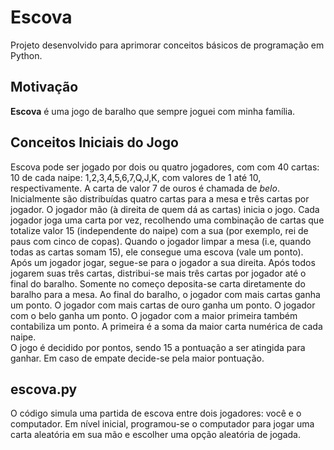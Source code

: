 # Escova
Projeto desenvolvido para aprimorar conceitos básicos de programação em Python. 
## Motivação
**Escova** é uma jogo de baralho que sempre joguei com minha família.
## Conceitos Iniciais do Jogo
Escova pode ser jogado por dois ou quatro jogadores, com com 40 cartas: 10 de cada naipe: 1,2,3,4,5,6,7,Q,J,K, com valores de 1 até 10, respectivamente. A carta de valor 7 de ouros é chamada de *belo*. 
Inicialmente são distribuídas quatro cartas para a mesa e três cartas por jogador. O jogador mão (à direita de quem dá as cartas) inicia o jogo. Cada jogador joga uma carta por vez, recolhendo uma combinação de cartas que totalize valor 15 (independente do naipe) com a sua (por exemplo, rei de paus com cinco de copas). Quando o jogador limpar a mesa (i.e, quando todas as cartas somam 15), ele consegue uma escova (vale um ponto). Após um jogador jogar, segue-se para o jogador a sua direita. Após todos jogarem suas três cartas, distribui-se mais três cartas por jogador até o final do baralho. Somente no começo deposita-se carta diretamente do baralho para a mesa. 
Ao final do baralho, o jogador com mais cartas ganha um ponto. O jogador com mais cartas de ouro ganha um ponto. O jogador com o belo ganha um ponto. O jogador com a maior primeira também contabiliza um ponto. A primeira é a soma da maior carta numérica de cada naipe.  
O jogo é decidido por pontos, sendo 15 a pontuação a ser atingida para ganhar. Em caso de empate decide-se pela maior pontuação. 

## escova.py
O código simula uma partida de escova entre dois jogadores: você e o computador. Em nível inicial, programou-se o computador para jogar uma carta aleatória em sua mão e escolher uma opção aleatória de jogada. 
